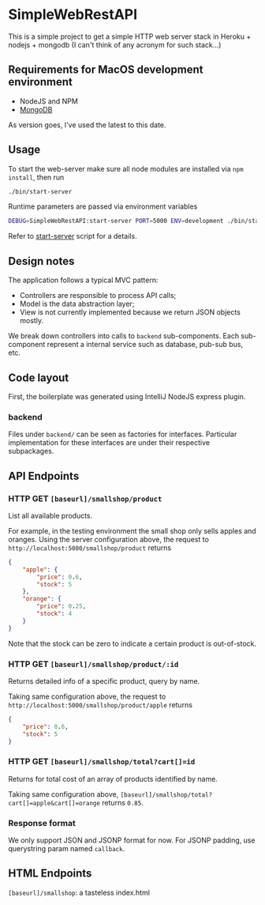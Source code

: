 # SimpleWebRestAPI
This is a simple project to get a simple HTTP web server stack in Heroku + nodejs + mongodb (I can't think of any acronym for such stack...)

Requirements for MacOS development environment
----------------------------------------------

- NodeJS and NPM
- [MongoDB](http://docs.mongodb.org/manual/tutorial/install-mongodb-on-os-x/)

As version goes, I've used the latest to this date.

Usage
-----
To start the web-server make sure all node modules are installed via `npm install`, then run

```bash
./bin/start-server
```

Runtime parameters are passed via environment variables

```bash
DEBUG=SimpleWebRestAPI:start-server PORT=5000 ENV=development ./bin/start-server
```

Refer to [start-server](https://github.com/hugosato/SimpleWebRestAPI/blob/master/bin/start-server) script for a details.

Design notes
------------
The application follows a typical MVC pattern:
- Controllers are responsible to process API calls;
- Model is the data abstraction layer;
- View is not currently implemented because we return JSON objects mostly.

We break down controllers into calls to `backend` sub-components. 
Each sub-component represent a internal service such as database, pub-sub bus, etc.

Code layout
-----------

First, the boilerplate was generated using IntelliJ NodeJS express plugin. 

### backend
Files under `backend/` can be seen as factories for interfaces. Particular implementation for these interfaces are under their respective subpackages.

API Endpoints
-------------

### HTTP GET `[baseurl]/smallshop/product` 

List all available products. 

For example, in the testing environment the small shop only sells apples and oranges. 
Using the server configuration above, the request to `http://localhost:5000/smallshop/product` returns

```json
{
    "apple": {
        "price": 0.6,
        "stock": 5
    },
    "orange": {
        "price": 0.25,
        "stock": 4
    }
}
```

Note that the stock can be zero to indicate a certain product is out-of-stock.

### HTTP GET `[baseurl]/smallshop/product/:id`

Returns detailed info of a specific product, query by name. 
 
Taking same configuration above, the request to `http://localhost:5000/smallshop/product/apple` returns
```json
{
    "price": 0.6,
    "stock": 5
}
```

### HTTP GET `[baseurl]/smallshop/total?cart[]=id`
 
Returns for total cost of an array of products identified by name.
 
Taking same configuration above, `[baseurl]/smallshop/total?cart[]=apple&cart[]=orange` returns `0.85`.

### Response format

We only support JSON and JSONP format for now. For JSONP padding, use querystring param named `callback`.

HTML Endpoints
--------------

`[baseurl]/smallshop`: a tasteless index.html

